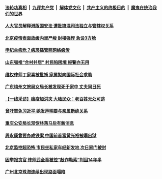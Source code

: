 ####  [法轮功真相](../../../../basic/blob/master/README.md?t=06251231) &nbsp;|&nbsp; [九评共产党](../../../../9ping.md/blob/master/README.md?t=06251231) &nbsp;|&nbsp; [解体党文化](../../../../jtdwh.md/blob/master/README.md?t=06251231)  &nbsp;|&nbsp; [共产主义的终极目的](../../../../gczydzjmd.md/blob/master/README.md?t=06251231) &nbsp;|&nbsp; [魔鬼在统治我们的世界](../../../../mgztzwmdsj.md/blob/master/README.md?t=06251231) 

#### [人大官员解释港版国安法 遭批搞混司法独立与管辖权关系](../pages/soh5/393967.md?t=06251231) 
#### [北京疫情表面放缓内里严峻 封楼强悍 急设3方舱](../pages/soh5/393952.md?t=06251231) 
#### [申纪兰病危？病房插管照网络疯传](../pages/soh5/393955.md?t=06251231) 
#### [山东强推“合村并居” 村民陷困境 报警亦无用](../pages/soh5/393910.md?t=06251231) 
#### [维权律师丁家喜被批捕 家属拟向国际社会求助](../pages/soh5/393916.md?t=06251231) 
#### [广东梅州文旅局女局长被发现死于家中 丈夫同日死](../pages/soh5/393922.md?t=06251231) 
#### [【一线采访】瘟疫加洪灾 大陆民众：老百姓无处可逃](../pages/soh5/393733.md?t=06251231) 
#### [曾吁罢免习近平 她发声明要与亲属断绝关系](../pages/soh5/393727.md?t=06251231) 
#### [重庆公安局长邓恢林落马后有新消息](../pages/soh5/393712.md?t=06251231) 
#### [周永康曾要办成铁案 中国前首富黄光裕被曝出狱 ](../pages/soh5/393670.md?t=06251231) 
#### [北京监控超恐怖 市民坐私家车经新发地 次日家门被封](../pages/soh5/393640.md?t=06251231) 
#### [因举报贪官 律师武全竟被控“敲诈勒索”判囚14年半 ](../pages/soh5/393607.md?t=06251231) 
#### [广州北京珠海连续出现路面塌陷](../pages/soh5/393628.md?t=06251231) 
